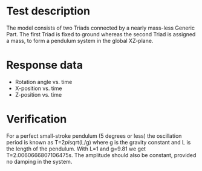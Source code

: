 <!---
  SPDX-FileCopyrightText: 2023 SAP SE

  SPDX-License-Identifier: Apache-2.0

  This file is part of FEDEM - https://openfedem.org
--->

# Test description

The model consists of two Triads connected by a nearly mass-less Generic Part.
The first Triad is fixed to ground whereas the second Triad is assigned a mass,
to form a pendulum system in the global XZ-plane.

# Response data

* Rotation angle vs. time
* X-position vs. time
* Z-position vs. time

# Verification

For a perfect small-stroke pendulum (5 degrees or less) the oscillation period
is known as T=2*pi*sqrt(L/g) where g is the gravity constant and L is
the length of the pendulum. With L=1 and g=9.81 we get T=2.0060666807106475s.
The amplitude should also be constant, provided no damping in the system.
